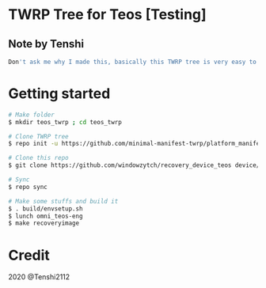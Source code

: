 # TWRP Tree for Teos [Testing]
## Note by Tenshi
```bash
Don't ask me why I made this, basically this TWRP tree is very easy to make and I want make it for someone who want make their own TWRP
````

# Getting started
```bash
# Make folder
$ mkdir teos_twrp ; cd teos_twrp

# Clone TWRP tree
$ repo init -u https://github.com/minimal-manifest-twrp/platform_manifest_twrp_omni.git -b twrp-7.1

# Clone this repo
$ git clone https://github.com/windowzytch/recovery_device_teos device/vestel/teos

# Sync
$ repo sync

# Make some stuffs and build it
$ . build/envsetup.sh
$ lunch omni_teos-eng
$ make recoveryimage
```

# Credit
2020 @Tenshi2112
